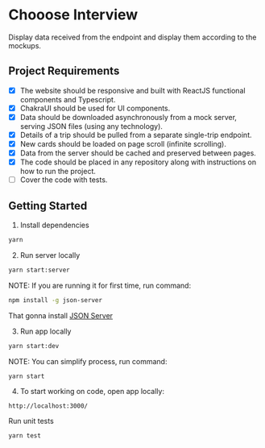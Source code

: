 # Chooose Interview

Display data received from the endpoint and display them according to the mockups.

## Project Requirements

- [x] The website should be responsive and built with ReactJS functional components and Typescript.
- [x] ChakraUI should be used for UI components.
- [x] Data should be downloaded asynchronously from a mock server, serving JSON files (using any technology).
- [x] Details of a trip should be pulled from a separate single-trip endpoint.
- [x] New cards should be loaded on page scroll (infinite scrolling).
- [x] Data from the server should be cached and preserved between pages.
- [x] The code should be placed in any repository along with instructions on how to run the project.
- [ ] Cover the code with tests.

## Getting Started

1. Install dependencies

```sh
yarn
```

2. Run server locally

```sh
yarn start:server
```

NOTE: If you are running it for first time, run command:

```sh
npm install -g json-server
```

That gonna install [JSON Server](https://github.com/typicode/json-server)

3. Run app locally

```sh
yarn start:dev
```

NOTE: You can simplify process, run command:

```sh
yarn start
```

4. To start working on code, open app locally:

```
http://localhost:3000/
```

Run unit tests

```
yarn test
```
